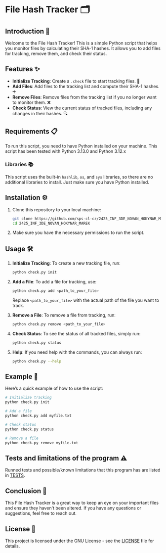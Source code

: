 # File Hash Tracker 🗂️

## Introduction 🌟

Welcome to the File Hash Tracker! This is a simple Python script that helps you monitor files by calculating their SHA-1 hashes. It allows you to add files for tracking, remove them, and check their status. 

## Features ✨

- **Initialize Tracking**: Create a `.check` file to start tracking files. 📂
- **Add Files**: Add files to the tracking list and compute their SHA-1 hashes. ➕
- **Remove Files**: Remove files from the tracking list if you no longer want to monitor them. ❌
- **Check Status**: View the current status of tracked files, including any changes in their hashes. 🔍

## Requirements 📋

To run this script, you need to have Python installed on your machine. This script has been tested with Python 3.13.0 and Python 3.12.x

### Libraries 📚

This script uses the built-in `hashlib`, `os`, and `sys` libraries, so there are no additional libraries to install. Just make sure you have Python installed.

## Installation ⚙️

1. Clone this repository to your local machine:
   ```bash
   git clone https://github.com/sps-cl-cz/2425_INF_3DE_NOVAN_HOKYNAR_MAREK.git
   cd 2425_INF_3DE_NOVAN_HOKYNAR_MAREK
   ```

2. Make sure you have the necessary permissions to run the script.

## Usage 🛠️

1. **Initialize Tracking**:
   To create a new tracking file, run:
   ```bash
   python check.py init
   ```

2. **Add a File**:
   To add a file for tracking, use:
   ```bash
   python check.py add <path_to_your_file>
   ```
   Replace `<path_to_your_file>` with the actual path of the file you want to track.

3. **Remove a File**:
   To remove a file from tracking, run:
   ```bash
   python check.py remove <path_to_your_file>
   ```

4. **Check Status**:
   To see the status of all tracked files, simply run:
   ```bash
   python check.py status
   ```

5. **Help**:
   If you need help with the commands, you can always run:
   ```bash
   python check.py --help
   ```

## Example 📖

Here’s a quick example of how to use the script:
```bash
# Initialize tracking
python check.py init

# Add a file
python check.py add myfile.txt

# Check status
python check.py status

# Remove a file
python check.py remove myfile.txt
```
## Tests and limitations of the program ⚠️

Runned tests and possible/known limitations that this program has are listed in [TESTS](TESTS.md).

## Conclusion 🎉

This File Hash Tracker is a great way to keep an eye on your important files and ensure they haven't been altered. If you have any questions or suggestions, feel free to reach out.

## License 📜

This project is licensed under the GNU License - see the [LICENSE](LICENSE) file for details.
